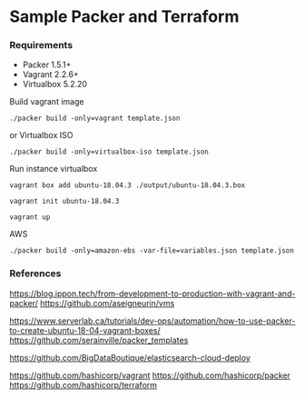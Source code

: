 # Sample Packer and Terraform

### Requirements

* Packer 1.5.1+
* Vagrant 2.2.6+
* Virtualbox 5.2.20

Build vagrant image
```
./packer build -only=vagrant template.json
```
or Virtualbox ISO
```
./packer build -only=virtualbox-iso template.json
```

Run instance virtualbox
```
vagrant box add ubuntu-18.04.3 ./output/ubuntu-18.04.3.box
```
```
vagrant init ubuntu-18.04.3
```
```
vagrant up
```

AWS
```
./packer build -only=amazon-ebs -var-file=variables.json template.json
```

### References

<https://blog.ippon.tech/from-development-to-production-with-vagrant-and-packer/>
<https://github.com/aseigneurin/vms>

<https://www.serverlab.ca/tutorials/dev-ops/automation/how-to-use-packer-to-create-ubuntu-18-04-vagrant-boxes/>
<https://github.com/serainville/packer_templates>

<https://github.com/BigDataBoutique/elasticsearch-cloud-deploy>

<https://github.com/hashicorp/vagrant>
<https://github.com/hashicorp/packer>
<https://github.com/hashicorp/terraform>
